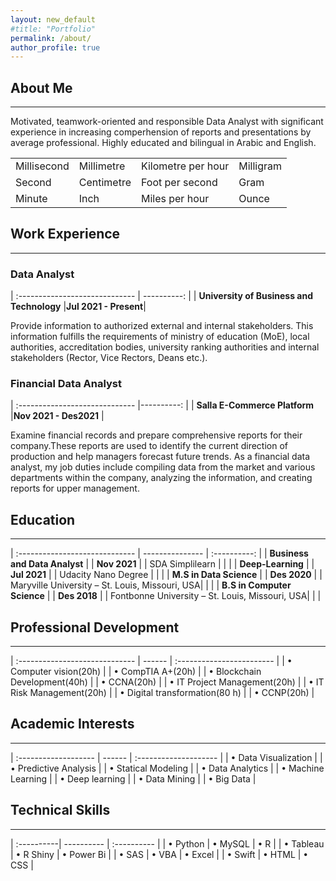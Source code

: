 ```yaml
---
layout: new_default
#title: "Portfolio"
permalink: /about/
author_profile: true
---
```

<style>
td, th {
   border: none!important;
}
</style>
  
## About Me

---

Motivated, teamwork-oriented and responsible Data Analyst with significant experience in increasing comperhension of reports and presentations by average professional. Highly educated and bilingual in Arabic and English.




|              |               |                    |              |
| ------------ | ------------- | ------------------ | ------------ |
| Millisecond  | Millimetre    | Kilometre per hour | Milligram    |
| Second       | Centimetre    | Foot per second    | Gram         |
| Minute       | Inch          | Miles per hour     | Ounce        |


## Work Experience

---

### Data Analyst

| :-----------------------------            | ----------:          |
| **University of Business and Technology** |**Jul 2021 - Present**|

Provide information to authorized external and internal stakeholders. This information fulfills the requirements of ministry of education (MoE), local authorities, accreditation bodies, university ranking authorities and internal stakeholders (Rector, Vice Rectors, Deans etc.).


### Financial Data Analyst

| :----------------------------- |----------:            |
| **Salla E-Commerce Platform**  |**Nov 2021 - Des2021** |

Examine financial records and prepare comprehensive reports for their company.These reports are used to identify the current direction of production and help managers forecast future trends. As a financial data analyst, my job duties include compiling data from the market and various departments within the company, analyzing the information, and creating reports for upper management.


## Education

---

| :----------------------------- | --------------- | :----------: |
| **Business and Data Analyst**  |                 | **Nov 2021** |
| SDA Simplilearn                |                 |              |
| **Deep-Learning**              |                 | **Jul 2021** |
| Udacity Nano Degree            |                 |              |
| **M.S in Data Science**        |                 | **Des 2020** |
| Maryville University – St. Louis, Missouri, USA| |              |
| **B.S in Computer Science**    |                 | **Des 2018** |
| Fontbonne University – St. Louis, Missouri, USA| |              |


## Professional Development

---

| :----------------------------- | ------ | :------------------------ |
| • Computer vision(20h)         |        | • CompTIA A+(20h)         |
| • Blockchain Development(40h)  |        | • CCNA(20h)               |
| • IT Project Management(20h)   |        | • IT Risk Management(20h) |
| • Digital transformation(80 h) |        | • CCNP(20h)               |



## Academic Interests

---

| :------------------- | ------ | :-------------------- |
| • Data Visualization |        | • Predictive Analysis |
| • Statical Modeling  |        | • Data Analytics      |
| • Machine Learning   |        | • Deep learning       |
| • Data Mining        |        | • Big Data            |


## Technical Skills

---

| :----------| ---------- | :---------- |
| • Python   | • MySQL    | • R         |
| • Tableau  | • R Shiny  | • Power Bi  |
| • SAS      | • VBA      | • Excel     |
| • Swift    | • HTML     | • CSS       |

